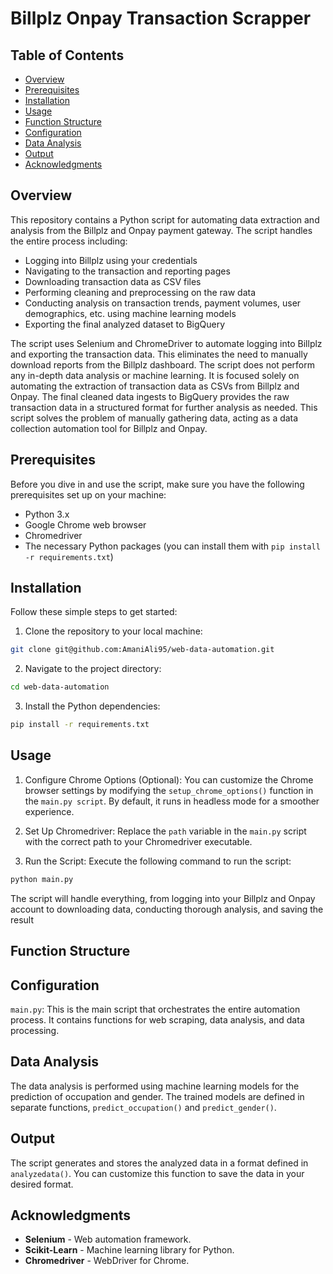 # Billplz Onpay Transaction Scrapper
## Table of Contents
- [Overview](#overview)
- [Prerequisites](#prerequisites)
- [Installation](#installation)
- [Usage](#usage)
- [Function Structure](#funtion-structure)
- [Configuration](#configuration)
- [Data Analysis](#data-analysis)
- [Output](#output)
- [Acknowledgments](#acknowledgments)
  
## Overview
This repository contains a Python script for automating data extraction and analysis from the Billplz and Onpay payment gateway. The script handles the entire process including:
- Logging into Billplz using your credentials
- Navigating to the transaction and reporting pages
- Downloading transaction data as CSV files
- Performing cleaning and preprocessing on the raw data
- Conducting analysis on transaction trends, payment volumes, user demographics, etc. using machine learning models
- Exporting the final analyzed dataset to BigQuery

The script uses Selenium and ChromeDriver to automate logging into Billplz and exporting the transaction data. This eliminates the need to manually download reports from the Billplz dashboard. The script does not perform any in-depth data analysis or machine learning. It is focused solely on automating the extraction of transaction data as CSVs from Billplz and Onpay.
The final cleaned data ingests to BigQuery provides the raw transaction data in a structured format for further analysis as needed. This script solves the problem of manually gathering data, acting as a data collection automation tool for Billplz and Onpay.

## Prerequisites
Before you dive in and use the script, make sure you have the following prerequisites set up on your machine:
- Python 3.x
- Google Chrome web browser
- Chromedriver
- The necessary Python packages (you can install them with ```pip install -r requirements.txt```)

## Installation
Follow these simple steps to get started:
1. Clone the repository to your local machine:
```bash
git clone git@github.com:AmaniAli95/web-data-automation.git
```
2. Navigate to the project directory:
```bash
cd web-data-automation
```
3. Install the Python dependencies:
```bash
pip install -r requirements.txt
```

## Usage
1. Configure Chrome Options (Optional):
You can customize the Chrome browser settings by modifying the ```setup_chrome_options()``` function in the ```main.py script```. By default, it runs in headless mode for a smoother experience.

2. Set Up Chromedriver:
Replace the `path` variable in the ```main.py``` script with the correct path to your Chromedriver executable.

3. Run the Script:
Execute the following command to run the script:
```bash
python main.py
```
The script will handle everything, from logging into your Billplz and Onpay account to downloading data, conducting thorough analysis, and saving the result

## Function Structure

## Configuration
```main.py```: This is the main script that orchestrates the entire automation process. It contains functions for web scraping, data analysis, and data processing.

## Data Analysis
The data analysis is performed using machine learning models for the prediction of occupation and gender. The trained models are defined in separate functions, ```predict_occupation()``` and ```predict_gender()```.

## Output
The script generates and stores the analyzed data in a format defined in ```analyzedata()```. You can customize this function to save the data in your desired format.

## Acknowledgments
- **Selenium** - Web automation framework.
- **Scikit-Learn** - Machine learning library for Python.
- **Chromedriver** - WebDriver for Chrome.
